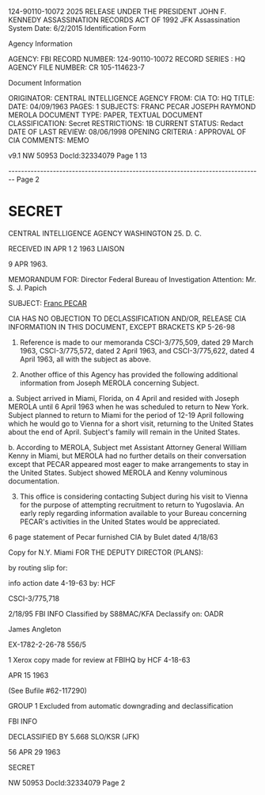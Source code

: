 124-90110-10072 2025 RELEASE UNDER THE PRESIDENT JOHN F. KENNEDY ASSASSINATION RECORDS ACT OF 1992
JFK Assassination System Date: 6/2/2015
Identification Form

Agency Information

AGENCY: FBI
RECORD NUMBER: 124-90110-10072
RECORD SERIES : HQ
AGENCY FILE NUMBER: CR 105-114623-7

Document Information

ORIGINATOR: CENTRAL INTELLIGENCE AGENCY
FROM: CIA
TO: HQ
TITLE:
DATE: 04/09/1963
PAGES: 1
SUBJECTS: FRANC PECAR
JOSEPH RAYMOND MEROLA
DOCUMENT TYPE: PAPER, TEXTUAL DOCUMENT
CLASSIFICATION: Secret
RESTRICTIONS: 1B
CURRENT STATUS: Redact
DATE OF LAST REVIEW: 08/06/1998
OPENING CRITERIA : APPROVAL OF CIA
COMMENTS: MEMO

v9.1
NW 50953 DocId:32334079 Page 1
13


-------------------------------------------------------------------------------- Page 2

# SECRET

CENTRAL INTELLIGENCE AGENCY
WASHINGTON 25. D. C.

RECEIVED IN
APR 1 2 1963
LIAISON

9 APR 1963.

MEMORANDUM FOR: Director
Federal Bureau of Investigation
Attention: Mr. S. J. Papich

SUBJECT: [Franc PECAR](u)

CIA HAS NO OBJECTION TO
DECLASSIFICATION AND/OR,
RELEASE CIA INFORMATION
IN THIS DOCUMENT, EXCEPT BRACKETS
KP 5-26-98

1. Reference is made to our memoranda CSCI-3/775,509, dated 29 March 1963, CSCI-3/775,572, dated 2 April 1963, and CSCI-3/775,622, dated 4 April 1963, all with the subject as above.

2. Another office of this Agency has provided the following additional information from Joseph MEROLA concerning Subject.

a. Subject arrived in Miami, Florida, on 4 April and resided with Joseph MEROLA until 6 April 1963 when he was scheduled to return to New York. Subject planned to return to Miami for the period of 12-19 April following which he would go to Vienna for a short visit, returning to the United States about the end of April. Subject's family will remain in the United States.

b. According to MEROLA, Subject met Assistant Attorney General William Kenny in Miami, but MEROLA had no further details on their conversation except that PECAR appeared most eager to make arrangements to stay in the United States. Subject showed MEROLA and Kenny voluminous documentation.

3. This office is considering contacting Subject during his visit to Vienna for the purpose of attempting recruitment to return to Yugoslavia. An early reply regarding information available to your Bureau concerning PECAR's activities in the United States would be appreciated.

6 page statement of Pecar furnished CIA by Bulet dated 4/18/63

Copy for N.Y. Miami FOR THE DEPUTY DIRECTOR (PLANS):

by routing slip for:

info action
date 4-19-63
by: HCF

CSCI-3/775,718

2/18/95
FBI INFO
Classified by S88MAC/KFA
Declassify on: OADR

James Angleton

EX-1782-2-26-78 556/5

1 Xerox copy made for review at FBIHQ by HCF 4-18-63

APR 15 1963

(See Bufile #62-117290)

GROUP 1
Excluded from automatic downgrading and declassification

FBI INFO

DECLASSIFIED BY 5.668 SLO/KSR (JFK)

56 APR 29 1963

SECRET

NW 50953 DocId:32334079 Page 2
